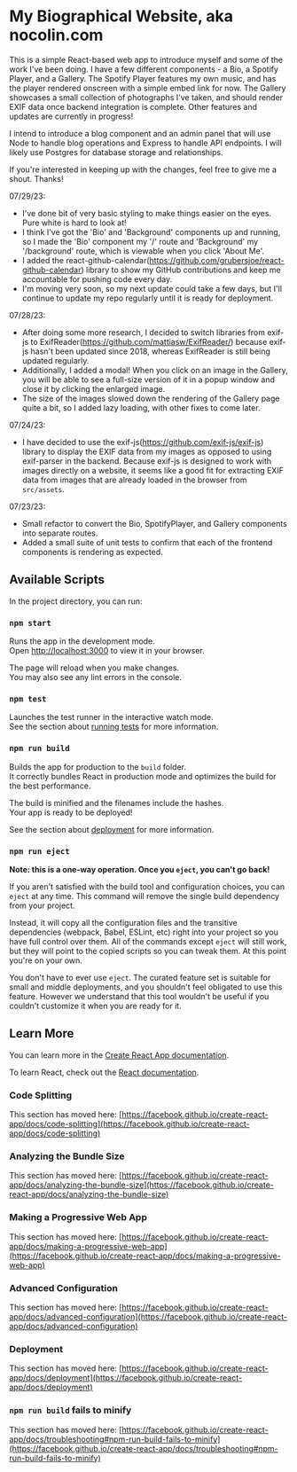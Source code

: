 # My Biographical Website, aka nocolin.com

This is a simple React-based web app to introduce myself and some of the work I've been doing.
I have a few different components - a Bio, a Spotify Player, and a Gallery. 
The Spotify Player features my own music, and has the player rendered onscreen with a simple embed link for now.
The Gallery showcases a small collection of photographs I've taken, and should render EXIF data once backend integration is complete. 
Other features and updates are currently in progress!

I intend to introduce a blog component and an admin panel that will use Node to handle blog operations and Express to handle API endpoints. 
I will likely use Postgres for database storage and relationships. 

If you're interested in keeping up with the changes, feel free to give me a shout. Thanks!

07/29/23: 
- I've done bit of very basic styling to make things easier on the eyes. Pure white is hard to look at!
- I think I've got the 'Bio' and 'Background' components up and running, so I made the 'Bio' component my '/' route and 'Background' my '/background' route, which is viewable when you click 'About Me'. 
- I added the react-github-calendar(https://github.com/grubersjoe/react-github-calendar) library to show my GitHub contributions and keep me accountable for pushing code every day. 
- I'm moving very soon, so my next update could take a few days, but I'll continue to update my repo regularly until it is ready for deployment.

07/28/23:
- After doing some more research, I decided to switch libraries from exif-js to ExifReader(https://github.com/mattiasw/ExifReader/) because exif-js hasn't been
updated since 2018, whereas ExifReader is still being updated regularly. 
- Additionally, I added a modal! When you click on an image in the Gallery, you will be able to see a full-size version of it in a popup window and close it by clicking the enlarged image. 
- The size of the images slowed down the rendering of the Gallery page quite a bit, so I added lazy loading, with other fixes to come later. 

07/24/23:
- I have decided to use the exif-js(https://github.com/exif-js/exif-js) library to display the EXIF data from my images as opposed to using exif-parser in the backend. Because exif-js is designed to work with images directly on a website, it seems like a good fit for extracting EXIF data from images that are already loaded in the browser from `src/assets`.

07/23/23: 
- Small refactor to convert the Bio, SpotifyPlayer, and Gallery components into separate routes.
- Added a small suite of unit tests to confirm that each of the frontend components is rendering as expected. 

## Available Scripts

In the project directory, you can run:

### `npm start`

Runs the app in the development mode.\
Open [http://localhost:3000](http://localhost:3000) to view it in your browser.

The page will reload when you make changes.\
You may also see any lint errors in the console.

### `npm test`

Launches the test runner in the interactive watch mode.\
See the section about [running tests](https://facebook.github.io/create-react-app/docs/running-tests) for more information.

### `npm run build`

Builds the app for production to the `build` folder.\
It correctly bundles React in production mode and optimizes the build for the best performance.

The build is minified and the filenames include the hashes.\
Your app is ready to be deployed!

See the section about [deployment](https://facebook.github.io/create-react-app/docs/deployment) for more information.

### `npm run eject`

**Note: this is a one-way operation. Once you `eject`, you can't go back!**

If you aren't satisfied with the build tool and configuration choices, you can `eject` at any time. This command will remove the single build dependency from your project.

Instead, it will copy all the configuration files and the transitive dependencies (webpack, Babel, ESLint, etc) right into your project so you have full control over them. All of the commands except `eject` will still work, but they will point to the copied scripts so you can tweak them. At this point you're on your own.

You don't have to ever use `eject`. The curated feature set is suitable for small and middle deployments, and you shouldn't feel obligated to use this feature. However we understand that this tool wouldn't be useful if you couldn't customize it when you are ready for it.

## Learn More

You can learn more in the [Create React App documentation](https://facebook.github.io/create-react-app/docs/getting-started).

To learn React, check out the [React documentation](https://reactjs.org/).

### Code Splitting

This section has moved here: [https://facebook.github.io/create-react-app/docs/code-splitting](https://facebook.github.io/create-react-app/docs/code-splitting)

### Analyzing the Bundle Size

This section has moved here: [https://facebook.github.io/create-react-app/docs/analyzing-the-bundle-size](https://facebook.github.io/create-react-app/docs/analyzing-the-bundle-size)

### Making a Progressive Web App

This section has moved here: [https://facebook.github.io/create-react-app/docs/making-a-progressive-web-app](https://facebook.github.io/create-react-app/docs/making-a-progressive-web-app)

### Advanced Configuration

This section has moved here: [https://facebook.github.io/create-react-app/docs/advanced-configuration](https://facebook.github.io/create-react-app/docs/advanced-configuration)

### Deployment

This section has moved here: [https://facebook.github.io/create-react-app/docs/deployment](https://facebook.github.io/create-react-app/docs/deployment)

### `npm run build` fails to minify

This section has moved here: [https://facebook.github.io/create-react-app/docs/troubleshooting#npm-run-build-fails-to-minify](https://facebook.github.io/create-react-app/docs/troubleshooting#npm-run-build-fails-to-minify)
